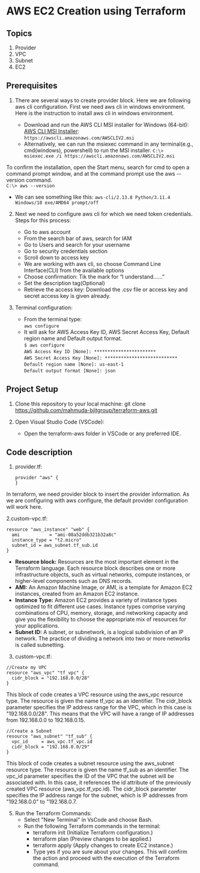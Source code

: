 # AWS EC2 Creation using Terraform

## Topics
1. Provider
2. VPC
3. Subnet
4. EC2

## Prerequisites

1. There are several ways to create provider block. Here we are following aws cli configuration. 
First we need aws cli in windows environment. Here is the instruction to install aws cli in windows environment. 

   - Download and run the AWS CLI MSI installer for Windows (64-bit): [AWS CLI MSI Installer](https://awscli.amazonaws.com/AWSCLIV2.msi):<br>
`https://awscli.amazonaws.com/AWSCLIV2.msi`
   - Alternatively, we can run the msiexec command in any terminal(e.g., cmd(windows), powershell) to run the MSI installer.
`C:\> msiexec.exe /i https://awscli.amazonaws.com/AWSCLIV2.msi`<br>

To confirm the installation, open the Start menu, search for cmd to open a command prompt window, and at the command prompt use the aws --version command.<br>
`C:\> aws --version`
   - We can see something like this:
`aws-cli/2.13.8 Python/3.11.4 Windows/10 exe/AMD64 prompt/off`<br>
2. Next we need to configure aws cli for which we need token credentials. Steps for this process: 
   - Go to aws account
   - From the search bar of aws, search for IAM
   - Go to Users and search for your username
   - Go to security credentials section
   - Scroll down to access key
   - We are working with aws cli, so choose Command Line Interface(CLI) from the available options
   - Choose confirmation: Tik the mark for “I understand……”
   - Set the description tag(Optional)
   - Retrieve the access key: Download the .csv file or access key and secret access key is given already.

3. Terminal configuration:
   - From the terminal type:<br>
`aws configure`
   - It will ask for AWS Access Key ID, AWS Secret Access Key, Default region name and Default output format.  <br>
`$ aws configure`<br>
`AWS Access Key ID [None]: ***********************`<br>
`AWS Secret Access Key [None]: ***************************`<br>
`Default region name [None]: us-east-1`<br>
`Default output format [None]: json`

## Project Setup

1. Clone this repository to your local machine:
git clone https://github.com/mahmuda-bjitgroup/terraform-aws.git

2. Open Visual Studio Code (VSCode):
   - Open the terraform-aws folder in VSCode or any preferred IDE.
  
## Code description
1. provider.tf:
   ```
   provider "aws" {
   }
   ```
In terraform, we need provider block to insert the provider information. As we are configuring with aws configure, the default provider configuration will work here.

2.custom-vpc.tf:
```
resource "aws_instance" "web" {
  ami           = "ami-08a52ddb321b32a8c"
  instance_type = "t2.micro"
  subnet_id = aws_subnet.tf_sub.id
}
```
   - **Resource block:** Resources are the most important element in the Terraform language. Each resource block describes one or more infrastructure objects, such as virtual networks, compute instances, or higher-level components such as DNS records.<br>
   - **AMI:** An Amazon Machine Image, or AMI, is a template for Amazon EC2 instances, created from an Amazon EC2 instance.<br>
   - **Instance Type:** Amazon EC2 provides a variety of instance types optimized to fit different use cases. Instance types comprise varying combinations of CPU, memory, storage, and networking capacity and give you the flexibility to choose the appropriate mix of resources for your applications.<br>
   - **Subnet ID:** A subnet, or subnetwork, is a logical subdivision of an IP network. The practice of dividing a network into two or more networks is called subnetting.

3. custom-vpc.tf:
```
//Create my VPC
resource "aws_vpc" "tf_vpc" {
  cidr_block = "192.168.0.0/28"
}
```
This block of code creates a VPC resource using the aws_vpc resource type. The resource is given the name tf_vpc as an identifier. The cidr_block parameter specifies the IP address range for the VPC, which in this case is "192.168.0.0/28". This means that the VPC will have a range of IP addresses from 192.168.0.0 to 192.168.0.15.
```
//Create a Subnet
resource "aws_subnet" "tf_sub" {
  vpc_id     = aws_vpc.tf_vpc.id
  cidr_block = "192.168.0.0/29"
}
```
This block of code creates a subnet resource using the aws_subnet resource type. The resource is given the name tf_sub as an identifier. The vpc_id parameter specifies the ID of the VPC that the subnet will be associated with. In this case, it references the id attribute of the previously created VPC resource (aws_vpc.tf_vpc.id). The cidr_block parameter specifies the IP address range for the subnet, which is IP addresses from "192.168.0.0" to "192.168.0.7.

5. Run the Terraform Commands:
   - Select "New Terminal" in VsCode and choose Bash.
   - Run the following Terraform commands in the terminal:
      - terraform init (Initialize Terraform configuration.)
      - terraform plan (Preview changes to be applied.)
      - terraform apply (Apply changes to create EC2 instance.)
      - Type yes if you are sure about your changes. This will confirm the action and proceed with the execution of the Terraform command.
